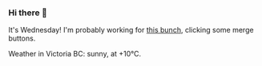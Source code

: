 ### Hi there :wave:

It's Wednesday! I'm probably working for [this bunch](https://github.com/kohofinancial), clicking some merge buttons.

Weather in Victoria BC: sunny, at +10°C.
